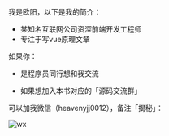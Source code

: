 我是欧阳，以下是我的简介：

- 某知名互联网公司资深前端开发工程师
- 专注于写vue原理文章

如果你：

- 是程序员同行想和我交流

- 如果想加入本书对应的「源码交流群」

可以加我微信（heavenyjj0012），备注「揭秘」：

![wx](/guide/wx.png)
